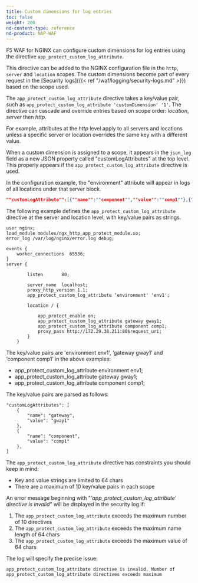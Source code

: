 ```yaml
---
title: Custom dimensions for log entries
toc: false
weight: 200
nd-content-type: reference
nd-product: NAP-WAF
---
```


F5 WAF for NGINX can configure custom dimensions for log entries using the directive `app_protect_custom_log_attribute`.

This directive can be added to the NGINX configuration file in the `http`, `server` and `location` scopes. The custom dimensions become part of every request in the [Security logs]({{< ref "/waf/logging/security-logs.md" >}}) based on the scope used.

The `app_protect_custom_log_attribute` directive takes a key/value pair, such as `app_protect_custom_log_attribute 'customDimension' '1'`. The directive can cascade and override entries based on scope order: _location_, _server_ then _http_. 

For example, attributes at the _http_ level apply to all servers and locations unless a specific server or location overrides the same key with a different value.

When a custom dimension is assigned to a scope, it appears in the `json_log` field as a new JSON property called "customLogAttributes" at the top level. This properly appears if the `app_protect_custom_log_attribute` directive is used.

In the configuration example, the "environment" attribute will appear in logs of all locations under that server block.

```json
""customLogAttribute"":[{""name"":""component"",""value"":""comp1""},{""name"":""gateway"",""value"":""gway1""}]}"
```

The following example defines the `app_protect_custom_log_attribute` directive at the server and location level, with key/value pairs as strings.

```nginx
user nginx;
load_module modules/ngx_http_app_protect_module.so;
error_log /var/log/nginx/error.log debug;

events {
    worker_connections  65536;
}
server {

        listen       80;

        server_name  localhost;
        proxy_http_version 1.1;
        app_protect_custom_log_attribute ‘environment' 'env1';

        location / {

            app_protect_enable on;
            app_protect_custom_log_attribute gateway gway1;
            app_protect_custom_log_attribute component comp1;
            proxy_pass http://172.29.38.211:80$request_uri;
        }
    }
```

The key/value pairs are 'environment env1', ‘gateway gway1’ and ‘component comp1’ in the above examples:

- app_protect_custom_log_attribute environment env1;
- app_protect_custom_log_attribute gateway gway1;
- app_protect_custom_log_attribute component comp1;

The key/value pairs are parsed as follows:

```shell
"customLogAttributes": [
    {
        "name": "gateway",
        "value": "gway1"
    },
    {
        "name": "component",
        "value": "comp1"
    },
]
```

The `app_protect_custom_log_attribute` directive has constraints you should keep in mind:

- Key and value strings are limited to 64 chars
- There are a maximum of 10 key/value pairs in each scope

An error message beginning with "_'app_protect_custom_log_attribute' directive is invalid_" will be displayed in the security log if:

1. The `app_protect_custom_log_attribute` exceeds the maximum number of 10 directives
1. The `app_protect_custom_log_attribute` exceeds the maximum name length of 64 chars
1. The `app_protect_custom_log_attribute` exceeds the maximum value of 64 chars

The log will specify the precise issue:

```text
app_protect_custom_log_attribute directive is invalid. Number of app_protect_custom_log_attribute directives exceeds maximum
```


